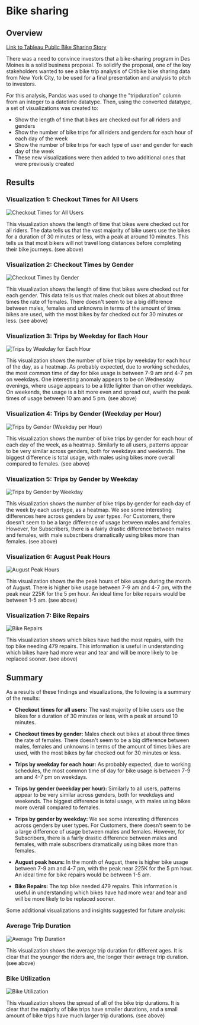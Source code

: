 # Bike sharing
## Overview
[Link to Tableau Public Bike Sharing Story](https://public.tableau.com/app/profile/tom.pankratz/viz/BikeSharing_16485979527900/BikeSharing?publish=yes)

There was a need to convince investors that a bike-sharing program in Des Moines is a solid business proposal. To solidify the proposal, one of the key stakeholders wanted to see a bike trip analysis of Citibike bike sharing data from New York City, to be used for a final presentation and analysis to pitch to investors.

For this analysis, Pandas was used to change the "tripduration" column from an integer to a datetime datatype. Then, using the converted datatype, a set of visualizations was created to:

- Show the length of time that bikes are checked out for all riders and genders
- Show the number of bike trips for all riders and genders for each hour of each day of the week
- Show the number of bike trips for each type of user and gender for each day of the week
- These new visualizations were then added to two additional ones that were previously created

## Results

### Visualization 1: Checkout Times for All Users

![Checkout Times for All Users](Resources/CheckoutTimes_Users.png)

This visualization shows the length of time that bikes were checked out for all riders. The data tells us that the vast majority of bike users use the bikes for a duration of 30 minutes or less, with a peak at around 10 minutes. This tells us that most bikers will not travel long distances before completing their bike journeys.
 (see above)

### Visualization 2: Checkout Times by Gender

![Checkout Times by Gender](Resources/CheckoutTimes_Gender.png)

This visualization shows the length of time that bikes were checked out for each gender. This data tells us that males check out bikes at about three times the rate of females. There doesn't seem to be a big difference between males, females and unknowns in terms of the amount of times bikes are used, with the most bikes by far checked out for 30 minutes or less. (see above)

### Visualization 3: Trips by Weekday for Each Hour

![Trips by Weekday for Each Hour](Resources/TripsWeekday_Hour.png)

This visualization shows the number of bike trips by weekday for each hour of the day, as a heatmap. As probably expected, due to working schedules, the most common time of day for bike usage is between 7-9 am and 4-7 pm on weekdays. One interesting anomaly appears to be on Wednesday evenings, where usage appears to be a little lighter than on other weekdays. On weekends, the usage is a bit more even and spread out, wwith the peak times of usage between 10 am and 5 pm. (see above)

### Visualization 4:  Trips by Gender (Weekday per Hour)

![ Trips by Gender (Weekday per Hour)](Resources/TripsGender_Weekday_Hour.png)

This visualization shows the number of bike trips by gender for each hour of each day of the week, as a heatmap. Similarly to all users, patterns appear to be very similar across genders, both for weekdays and weekends. The biggest difference is total usage, with males using bikes more overall compared to females. (see above)

### Visualization 5: Trips by Gender by Weekday

![Trips by Gender by Weekday](Resources/UserTrips_Gender_Weekday.png)

This visualization shows the number of bike trips by gender for each day of the week by each usertype, as a heatmap. We see some interesting differences here across genders by user types. For Customers, there doesn't seem to be a large difference of usage between males and females. However, for Subscribers, there is a fairly drastic difference between males and females, with male subscribers dramatically using bikes more than females. (see above)

### Visualization 6: August Peak Hours

![August Peak Hours](Resources/August_Peak_Hours.png)

This visualization shows the the peak hours of bike usage during the month of August. There is higher bike usage between 7-9 am and 4-7 pm, with the peak near 225K for the 5 pm hour. An ideal time for bike repairs would be between 1-5 am. (see above)

### Visualization 7: Bike Repairs

![Bike Repairs](Resources/Bike_Repairs.png)

This visualization shows which bikes have had the most repairs, with the top bike needing 479 repairs. This information is useful in understanding which bikes have had more wear and tear and will be more likely to be replaced sooner. (see above)

## Summary
As a results of these findings and visualizations, the following is a summary of the results:
- **Checkout times for all users:** The vast majority of bike users use the bikes for a duration of 30 minutes or less, with a peak at around 10 minutes.
- **Checkout times by gender:** Males check out bikes at about three times the rate of females. There doesn't seem to be a big difference between males, females and unknowns in terms of the amount of times bikes are used, with the most bikes by far checked out for 30 minutes or less.
- **Trips by weekday for each hour:** As probably expected, due to working schedules, the most common time of day for bike usage is between 7-9 am and 4-7 pm on weekdays.

- **Trips by gender (weekday per hour):** Similarly to all users, patterns appear to be very similar across genders, both for weekdays and weekends. The biggest difference is total usage, with males using bikes more overall compared to females.

- **Trips by gender by weekday:** We see some interesting differences across genders by user types. For Customers, there doesn't seem to be a large difference of usage between males and females. However, for Subscribers, there is a fairly drastic difference between males and females, with male subscribers dramatically using bikes more than females.

- **August peak hours:** In the month of August, there is higher bike usage between 7-9 am and 4-7 pm, with the peak near 225K for the 5 pm hour. An ideal time for bike repairs would be between 1-5 am.

- **Bike Repairs:** The top bike needed 479 repairs. This information is useful in understanding which bikes have had more wear and tear and will be more likely to be replaced sooner.

Some additional visualizations and insights suggested for future analysis:

### Average Trip Duration

![Average Trip Duration](Resources/Average_Trip_Duration.png)

This visualization shows the average trip duration for different ages. It is clear that the younger the riders are, the longer their average trip duration. (see above)

### Bike Utilization

![Bike Utilization](Resources/Bike_Utilization.png)

This visualization shows the spread of all of the bike trip durations. It is clear that the majority of bike trips have smaller durations, and a small amount of bike trips have much larger trip durations. (see above)


